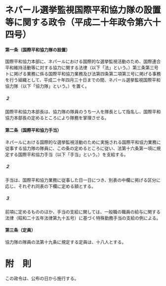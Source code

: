 # ネパール選挙監視国際平和協力隊の設置等に関する政令（平成二十年政令第六十四号）
#### 第一条（国際平和協力隊の設置）
国際平和協力本部に、ネパールにおける国際的な選挙監視活動のため、国際連合平和維持活動等に対する協力に関する法律（以下「法」という。）第三条第三号トに掲げる業務に係る国際平和協力業務及び法第四条第二項第三号に掲げる事務を行う組織として、平成二十年四月三十日までの間、ネパール選挙監視国際平和協力隊（以下「協力隊」という。）を置く。
##### ２
国際平和協力本部長は、協力隊の隊員のうち一人を隊長として指名し、国際平和協力本部長の定めるところにより隊務を掌理させる。
#### 第二条（国際平和協力手当）
ネパールにおける国際的な選挙監視活動のために実施される国際平和協力業務に従事する協力隊の隊員に、この条の定めるところに従い、法第十六条第一項に規定する国際平和協力手当（以下「手当」という。）を支給する。
##### ２
手当は、国際平和協力業務に従事した日一日につき、別表の中欄に掲げる区分に応じ、それぞれ同表の下欄に定める額とする。
##### ３
前項に定めるもののほか、手当の支給に関しては、一般職の職員の給与に関する法律（昭和二十五年法律第九十五号）に基づく特殊勤務手当の支給の例による。
#### 第三条（定員）
協力隊の隊員の法第十九条に規定する定員は、十八人とする。
# 附　則
この政令は、公布の日から施行する。
